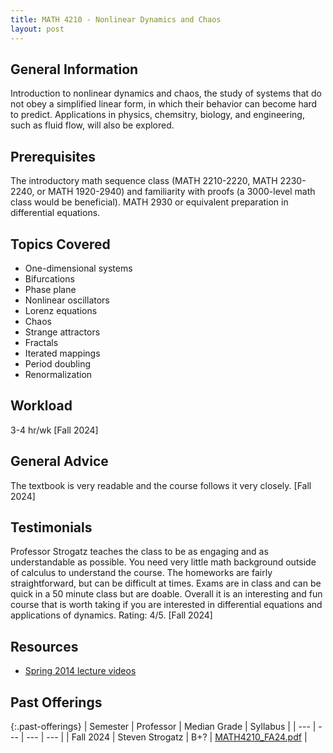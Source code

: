 ```yaml
---
title: MATH 4210 - Nonlinear Dynamics and Chaos
layout: post
---
```


<link rel="stylesheet" href="/main.css">

## General Information

Introduction to nonlinear dynamics and chaos, the study of systems that do not obey a simplified linear form, in which their behavior can become hard to predict. Applications in physics, chemsitry, biology, and engineering, such as fluid flow, will also be explored.

## Prerequisites

The introductory math sequence class (MATH 2210-2220, MATH 2230-2240, or MATH 1920-2940) and familiarity with proofs (a 3000-level math class would be beneficial). MATH 2930 or equivalent preparation in differential equations. 

## Topics Covered

- One-dimensional systems 
- Bifurcations 
- Phase plane
- Nonlinear oscillators 
- Lorenz equations 
- Chaos
- Strange attractors
- Fractals
- Iterated mappings 
- Period doubling 
- Renormalization

## Workload

3-4 hr/wk [Fall 2024]

## General Advice

The textbook is very readable and the course follows it very closely. [Fall 2024]

## Testimonials

Professor Strogatz teaches the class to be as engaging and as understandable as possible. You need very little math background outside of calculus to understand the course. The homeworks are fairly straightforward, but can be difficult at times. Exams are in class and can be quick in a 50 minute class but are doable. Overall it is an interesting and fun course that is worth taking if you are interested in differential equations and applications of dynamics. Rating: 4/5. [Fall 2024]

## Resources
- [Spring 2014 lecture videos](https://www.youtube.com/playlist?list=PLbN57C5Zdl6j_qJA-pARJnKsmROzPnO9V)

## Past Offerings

{:.past-offerings}
| Semester | Professor | Median Grade | Syllabus |
| --- | --- | --- | --- |
| Fall 2024 | Steven Strogatz | B+? | <a href="/syllabi/MATH4210_FA24.pdf">MATH4210_FA24.pdf</a> |
